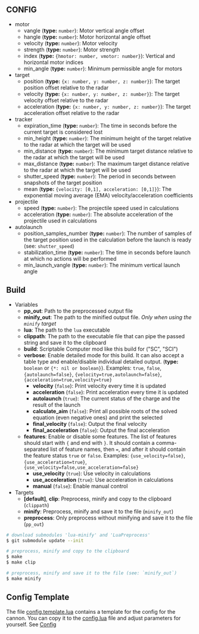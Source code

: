 
## CONFIG

- motor
	- vangle (**type:** `number`): Motor vertical angle offset
	- hangle (**type:** `number`): Motor horizontal angle offset
	- velocity (**type:** `number`): Motor velocity
	- strength (**type:** `number`): Motor strength
	- index (**type:** `{hmotor: number, vmotor: number}`): Vertical and horizontal motor indices
	- min_angle (**type:** `number`): Minimum permissible angle for motors
- target
	- position (**type:** `{x: number, y: number, z: number}`): The target position offset relative to the radar
	- velocity (**type:** `{x: number, y: number, z: number}`): The target velocity offset relative to the radar
	- acceleration (**type:** `{x: number, y: number, z: number}`): The target acceleration offset relative to the radar
- tracker
	- expiration_time (**type:** `number`): The time in seconds before the current target is considered lost
	- min_height (**type:** `number`): The minimum height of the target relative to the radar at which the target will be used
	- min_distance (**type:** `number`): The minimum target distance relative to the radar at which the target will be used
	- max_distance (**type:** `number`): The maximum target distance relative to the radar at which the target will be used
	- shutter_speed (**type:** `number`): The period in seconds between snapshots of the target position
	- mean (**type:** `{velocity: [0,1], acceleration: [0,1]}`): The exponential moving average (EMA) velocity/acceleration coefficients
- projectile
	- speed (**type:** `number`): The projectile speed used in calculations
	- acceleration (**type:** `number`): The absolute acceleration of the projectile used in calculations
- autolaunch
	<!--- - enable (**type:** `boolean`): Enable the autolaunch of the projectile --->
	<!--- - reload_time (**type:** `number`): Time in seconds of inactivity until the next launch --->
	- position_samples_number (**type:** `number`): The number of samples of the target position used in the calculation before the launch is ready (see: `shutter_speed`)
	- stabilization_time (**type:** `number`): The time in seconds before launch at which no actions will be performed
	- min_launch_vangle (**type:** `number`): The minimum vertical launch angle

## Build

- Variables
	- **pp_out**: Path to the preprocessed output file
	- **minify_out**: The path to the minified output file. *Only when using the `minify` target*
	- **lua**: The path to the `lua` executable
	- **clippath**: The path to the executable file that can pipe the passed string and save it to the clipboard
	- **build**: Scriptable Computer mod like this build for ("SC", "SCI")
	- **verbose**: Enable detailed mode for this build. It can also accept a table type and enable/disable individual detailed output. (**type:** `boolean` or `{*: nil or boolean}`). Examples: `true`, `false`, `{autolaunch=false}`, `{velocity=true,autolaunch=false}`, `{acceleration=true,velocity=true}`
		- **velocity** (`false`): Print velocity every time it is updated
		- **acceleration** (`false`): Print acceleration every time it is updated
		- **autolaunch** (`true`): The current status of the charge and the result of the launch
		- **calculate_aim** (`false`): Print all possible roots of the solved equation (even negative ones) and print the selected
		- **final_velocity** (`false`): Output the final velocity
		- **final_acceleration** (`false`): Output the final acceleration
	- **features**: Enable or disable some features. The list of features should start with `{` and end with `}`. It should contain a comma-separated list of feature names, then `=`, and after it should contain the feature status `true` or `false`. Examples: `{use_velocity=false}`, `{use_acceleration=true}`, `{use_velocity=false,use_acceleration=false}`
		- **use_velocity** (`true`): Use velocity in calculations
		- **use_acceleration** (`true`): Use acceleration in calculations
		- **manual** (`false`): Enable manual control
- Targets
	- **[default]**, **clip**: Preprocess, minify and copy to the clipboard (`clippath`)
	- **minify**: Preprocess, minify and save it to the file (`minify_out`)
	- **preprocess**: Only preprocess without minifying and save it to the file (`pp_out`)

```bash
# download submodules 'lua-minify' and 'LuaPreprocess'
$ git submodule update --init

# preprocess, minify and copy to the clipboard
$ make
$ make clip

# preprocess, minify and save it to the file (see: `minify_out`)
$ make minify
```

## Config Template

The file [config.template.lua](config.template.lua) contains a template for the config for the cannon. You can copy it to the [config.lua](config.lua) file and adjust parameters for yourself. See [Config](#config)
